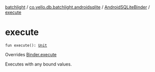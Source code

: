 [batchlight](../../index.md) / [co.yello.db.batchlight.androidsqlite](../index.md) / [AndroidSQLiteBinder](index.md) / [execute](execute.md)

# execute

`fun execute(): `[`Unit`](https://kotlinlang.org/api/latest/jvm/stdlib/kotlin/-unit/index.html)

Overrides [Binder.execute](../../co.yello.db.batchlight/-binder/execute.md)

Executes with any bound values.

